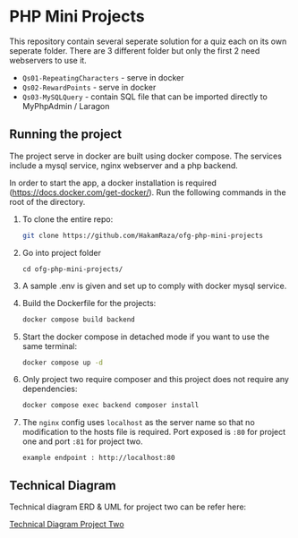 # PHP Mini Projects

This repository contain several seperate solution for a quiz each on its own seperate folder.
There are 3 different folder but only the first 2 need webservers to use it.

- `Qs01-RepeatingCharacters` - serve in docker
- `Qs02-RewardPoints` - serve in docker
- `Qs03-MySQLQuery` - contain SQL file that can be imported directly to MyPhpAdmin / Laragon

## Running the project

The project serve in docker are built using docker compose. The services include a mysql service, nginx webserver and a php backend.

In order to start the app, a docker installation is required (https://docs.docker.com/get-docker/). Run the following commands in the root of the directory.

1. To clone the entire repo:

   ```bash
   git clone https://github.com/HakamRaza/ofg-php-mini-projects

   ```

2. Go into project folder

   ```
   cd ofg-php-mini-projects/
   ```

3. A sample .env is given and set up to comply with docker mysql service.

4. Build the Dockerfile for the projects:
   ``` bash
   docker compose build backend
   ```

5. Start the docker compose in detached mode if you want to use the same terminal:

   ```bash
   docker compose up -d
   ```

6. Only project two require composer and this project does not require any dependencies:

   ```bash
   docker compose exec backend composer install
   ```

7. The `nginx` config uses `localhost` as the server name so that no modification to the hosts file is required.
   Port exposed is `:80` for project one and port `:81` for project two.
   ```
   example endpoint : http://localhost:80
   ```

## Technical Diagram

Technical diagram ERD & UML for project two can be refer here:

[Technical Diagram Project Two](https://drive.google.com/file/d/10_ZHEzq-1f3q4DZ4I_ybKcj7vbdn92mc/view)

